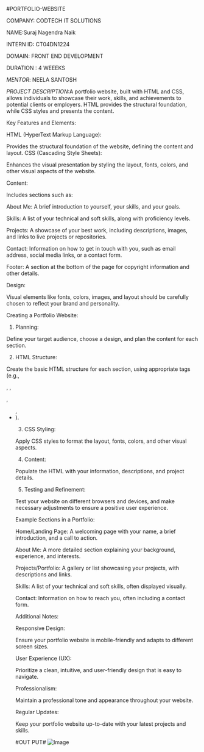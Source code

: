 #PORTFOLIO-WEBSITE

COMPANY: CODTECH IT SOLUTIONS

NAME:Suraj Nagendra Naik

INTERN ID: CT04DN1224

DOMAIN: FRONT END DEVELOPMENT

DURATION : 4 WEEEKS

*MENTOR*: NEELA SANTOSH


*PROJECT DESCRIPTION*:A portfolio website, built with HTML and CSS, allows individuals to showcase their work, skills, and achievements to potential clients or employers. HTML provides the structural foundation, while CSS styles and presents the content.

Key Features and Elements:

HTML (HyperText Markup Language):

Provides the structural foundation of the website, defining the content and layout. 
CSS (Cascading Style Sheets):

Enhances the visual presentation by styling the layout, fonts, colors, and other visual aspects of the website. 

Content:

Includes sections such as:

About Me: A brief introduction to yourself, your skills, and your goals. 

Skills: A list of your technical and soft skills, along with proficiency levels. 

Projects: A showcase of your best work, including descriptions, images, and links to live projects or repositories. 

Contact: Information on how to get in touch with you, such as email address, social media links, or a contact form. 

Footer: A section at the bottom of the page for copyright information and other details. 

Design:

Visual elements like fonts, colors, images, and layout should be carefully chosen to reflect your brand and personality. 

Creating a Portfolio Website:

1. Planning:

Define your target audience, choose a design, and plan the content for each section. 

2. HTML Structure:

Create the basic HTML structure for each section, using appropriate tags (e.g., <div>, <img>, <p>, <ul>, <li>). 

3. CSS Styling:

Apply CSS styles to format the layout, fonts, colors, and other visual aspects. 

4. Content:

Populate the HTML with your information, descriptions, and project details. 

5. Testing and Refinement:

Test your website on different browsers and devices, and make necessary adjustments to ensure a positive user experience. 

Example Sections in a Portfolio:

Home/Landing Page: A welcoming page with your name, a brief introduction, and a call to action. 

About Me: A more detailed section explaining your background, experience, and interests. 

Projects/Portfolio: A gallery or list showcasing your projects, with descriptions and links. 

Skills: A list of your technical and soft skills, often displayed visually. 

Contact: Information on how to reach you, often including a contact form. 

Additional Notes:

Responsive Design:

Ensure your portfolio website is mobile-friendly and adapts to different screen sizes. 

User Experience (UX):

Prioritize a clean, intuitive, and user-friendly design that is easy to navigate. 

Professionalism:

Maintain a professional tone and appearance throughout your website. 

Regular Updates:

Keep your portfolio website up-to-date with your latest projects and skills. 

#OUT PUT#
![Image](https://github.com/user-attachments/assets/1b5cda79-1203-4635-adfe-aab378bf9200)
